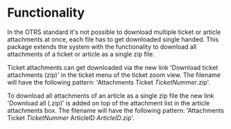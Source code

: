 # Functionality

In the OTRS standard it's not possible to download multiple ticket or article attachments at once, each file has to get downloaded single handed. This package extends the system with the functionality to download all attachments of a ticket or article as a single zip file.

Ticket attachments can get downloaded via the new link 'Download ticket attachments (zip)' in the ticket menu of the ticket zoom view. The filename will have the following pattern: 'Attachments Ticket *TicketNummer*.zip'.

To download all attachments of an article as a single zip file the new link 'Download all (.zip)' is added on top of the attachment list in the article attachments box. The filename will have the following pattern: 'Attachments Ticket *TicketNummer* ArticleID *ArticleID*.zip'.